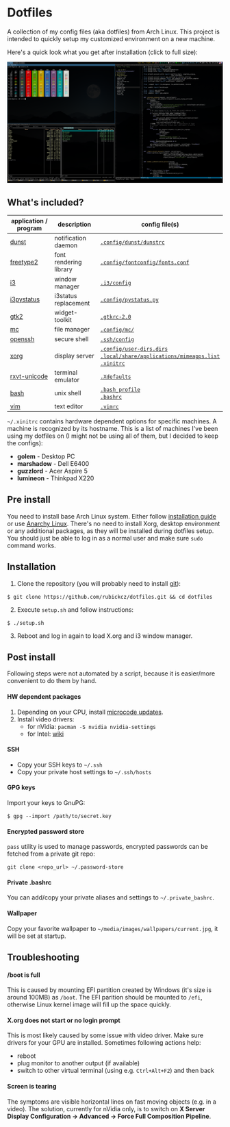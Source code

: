 # Dotfiles

A collection of my config files (aka dotfiles) from Arch Linux. This project is intended to quickly setup my customized environment on a new machine. 

Here's a quick look what you get after installation (click to full size):

![Appearance of the configured desktop](https://raw.githubusercontent.com/rubickcz/dotfiles/master/img/desktop.png)

## What's included?

| application / program  | description | config file(s) |
| ------------- | ------------- | ------------- |
| [dunst](https://www.archlinux.org/packages/community/i686/dunst/) | notification daemon | [`.config/dunst/dunstrc`](https://github.com/rubickcz/dotfiles/blob/master/dotfiles/.config/dunst/dunstrc) |
| [freetype2](https://www.archlinux.org/packages/extra/x86_64/freetype2/) | font rendering library | [`.config/fontconfig/fonts.conf`](https://github.com/rubickcz/dotfiles/blob/master/dotfiles/.config/fontconfig/fonts.conf) |
| [i3](https://www.archlinux.org/groups/x86_64/i3/)  | window manager | [`.i3/config`](https://github.com/rubickcz/dotfiles/blob/master/dotfiles/.i3/config) |
| [i3pystatus](https://aur.archlinux.org/packages/i3pystatus-git/)  | i3status replacement | [`.config/pystatus.py`](https://github.com/rubickcz/dotfiles/blob/master/dotfiles/.config/pystatus.py) |
| [gtk2](https://www.archlinux.org/packages/extra/x86_64/gtk2/)  | widget-toolkit | [`.gtkrc-2.0`](https://github.com/rubickcz/dotfiles/blob/master/dotfiles/.gtkrc-2.0) |
| [mc](https://www.archlinux.org/packages/community/x86_64/mc/)  | file manager | [`.config/mc/`](https://github.com/rubickcz/dotfiles/tree/master/dotfiles/.config/mc)  |
| [openssh](https://www.archlinux.org/packages/core/x86_64/openssh/)  | secure shell | [`.ssh/config`](https://github.com/rubickcz/dotfiles/tree/master/dotfiles/.ssh/config)  |
| [xorg](https://www.archlinux.org/packages/extra/x86_64/freetype2/) | display server | [`.config/user-dirs.dirs`](https://github.com/rubickcz/dotfiles/blob/master/dotfiles/.config/user-dirs.dirs)<br>[`.local/share/applications/mimeapps.list`](https://github.com/rubickcz/dotfiles/blob/master/dotfiles/.local/share/applications/mimeapps.list)<br>[`.xinitrc`](https://github.com/rubickcz/dotfiles/blob/master/dotfiles/.xinitrc)  |
| [rxvt-unicode](https://www.archlinux.org/packages/community/x86_64/rxvt-unicode/) | terminal emulator | [`.Xdefaults`](https://github.com/rubickcz/dotfiles/blob/master/dotfiles/.Xdefaults) |
| [bash](https://www.archlinux.org/packages/core/x86_64/bash/) | unix shell | [`.bash_profile`](https://github.com/rubickcz/dotfiles/blob/master/dotfiles/.bash_profile)<br>[`.bashrc`](https://github.com/rubickcz/dotfiles/blob/master/dotfiles/.bashrc)  |
| [vim](https://www.archlinux.org/packages/extra/x86_64/gvim/)  | text editor | [`.vimrc`](https://github.com/rubickcz/dotfiles/blob/master/dotfiles/.vimrc) |

`~/.xinitrc` contains hardware dependent options for specific machines. A machine is recognized by its hostname. This is a list of machines I've been using my dotfiles on (I might not be using all of them, but I decided to keep the configs):
* **golem** - Desktop PC
* **marshadow** - Dell E6400
* **guzzlord** - Acer Aspire 5
* **lumineon** - Thinkpad X220

## Pre install
You need to install base Arch Linux system. Either follow [installation guide](https://wiki.archlinux.org/index.php/Installation_guide) or use [Anarchy Linux](https://www.anarchylinux.org/). There's no need to install Xorg, desktop environment or any additional packages, as they will be installed during dotfiles setup. You should just be able to log in as a normal user and make sure `sudo` command works.

## Installation
1. Clone the repository (you will probably need to install [git](https://www.archlinux.org/packages/extra/x86_64/git/)):
```
$ git clone https://github.com/rubickcz/dotfiles.git && cd dotfiles
```
2. Execute `setup.sh` and follow instructions:
```
$ ./setup.sh
```
3. Reboot and log in again to load X.org and i3 window manager.

## Post install
Following steps were not automated by a script, because it is easier/more convenient to do them by hand.

#### HW dependent packages
1. Depending on your CPU, install [microcode updates](https://wiki.archlinux.org/index.php/Microcode).
2. Install video drivers:
    * for nVidia: `pacman -S nvidia nvidia-settings`
    * for Intel: [wiki](https://wiki.archlinux.org/index.php/Intel_graphics)

#### SSH
* Copy your SSH keys to `~/.ssh`
* Copy your private host settings to `~/.ssh/hosts`

#### GPG keys
Import your keys to GnuPG:
```
$ gpg --import /path/to/secret.key
```

#### Encrypted password store
`pass` utility is used to manage passwords, encrypted passwords can be fetched from a private git repo:
```
git clone <repo_url> ~/.password-store
```

#### Private .bashrc
You can add/copy your private aliases and settings to `~/.private_bashrc`.

#### Wallpaper
Copy your favorite wallpaper to `~/media/images/wallpapers/current.jpg`, it will be set at startup.

## Troubleshooting

#### /boot is full
This is caused by mounting EFI partition created by Windows (it's size is around 100MB) as `/boot`. The EFI parition should be mounted to `/efi`, otherwise Linux kernel image will fill up the space quickly.

#### X.org does not start or no login prompt
This is most likely caused by some issue with video driver. Make sure drivers for your GPU are installed. Sometimes following actions help:
* reboot
* plug monitor to another output (if available)
* switch to other virtual terminal (using e.g. `Ctrl+Alt+F2`) and then back

#### Screen is tearing
The symptoms are visible horizontal lines on fast moving objects (e.g. in a video). The solution, currently for nVidia only, is to switch on **X Server Display Configuration -> Advanced -> Force Full Composition Pipeline**.
